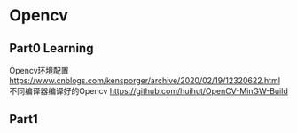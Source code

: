 # Opencv
## Part0 Learning
  Opencv环境配置 https://www.cnblogs.com/kensporger/archive/2020/02/19/12320622.html
  不同编译器编译好的Opencv https://github.com/huihut/OpenCV-MinGW-Build
  
## Part1 
